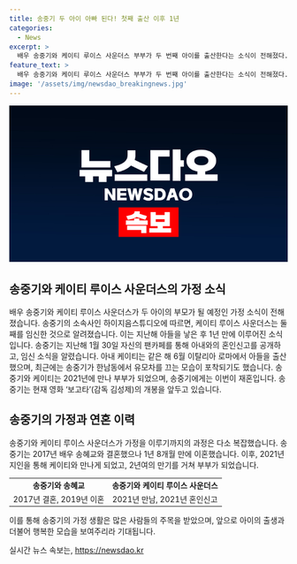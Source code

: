 ```yaml
---
title: 송중기 두 아이 아빠 된다! 첫째 출산 이후 1년
categories:
  - News
excerpt: >
  배우 송중기와 케이티 루이스 사운더스 부부가 두 번째 아이를 출산한다는 소식이 전해졌다. 지난해 1월 혼인신고를 한 뒤, 송중기의 팬카페를 통해 임신 소식을 알렸으며, 6월에는 첫 아들을 맞았다. 송중기는 한남동에서 유모차를 밀며 보였는데, 두 사람은 2021년에 지인 소개로 만나 2년여 만에 부부가 됐다. 이는 송중기에게는 재혼이며, 이전에는 송혜교와의 결혼 생활을 2019년 이혼으로 끝냈다. 현재 송중기는 영화 보고타의 개봉을 앞두고 있다.
feature_text: >
  배우 송중기와 케이티 루이스 사운더스 부부가 두 번째 아이를 출산한다는 소식이 전해졌다. 지난해 1월 혼인신고를 한 뒤, 송중기의 팬카페를 통해 임신 소식을 알렸으며, 6월에는 첫 아들을 맞았다. 송중기는 한남동에서 유모차를 밀며 보였는데, 두 사람은 2021년에 지인 소개로 만나 2년여 만에 부부가 됐다. 이는 송중기에게는 재혼이며, 이전에는 송혜교와의 결혼 생활을 2019년 이혼으로 끝냈다. 현재 송중기는 영화 보고타의 개봉을 앞두고 있다.
image: '/assets/img/newsdao_breakingnews.jpg'
---
```


<p><img src="/assets/img/newsdao_breakingnews.jpg" alt="ranknews 속보" /></p>

<h2 data-ke-size="size26">송중기와 케이티 루이스 사운더스의 가정 소식</h2>

<p data-ke-size="size16">배우 송중기와 케이티 루이스 사운더스가 두 아이의 부모가 될 예정인 가정 소식이 전해졌습니다. 송중기의 소속사인 하이지음스튜디오에 따르면, 케이티 루이스 사운더스는 둘째를 임신한 것으로 알려졌습니다. 이는 지난해 아들을 낳은 후 1년 만에 이루어진 소식입니다. 송중기는 지난해 1월 30일 자신의 팬카페를 통해 아내와의 혼인신고를 공개하고, 임신 소식을 알렸습니다. 아내 케이티는 같은 해 6월 이탈리아 로마에서 아들을 출산했으며, 최근에는 송중기가 한남동에서 유모차를 끄는 모습이 포착되기도 했습니다. 송중기와 케이티는 2021년에 만나 부부가 되었으며, 송중기에게는 이번이 재혼입니다. 송중기는 현재 영화 ‘보고타’(감독 김성제)의 개봉을 앞두고 있습니다.</p>

<h2 data-ke-size="size26">송중기의 가정과 연혼 이력</h2>

<p data-ke-size="size16">송중기와 케이티 루이스 사운더스가 가정을 이루기까지의 과정은 다소 복잡했습니다. 송중기는 2017년 배우 송혜교와 결혼했으나 1년 8개월 만에 이혼했습니다. 이후, 2021년 지인을 통해 케이티와 만나게 되었고, 2년여의 만기를 거쳐 부부가 되었습니다. </p>

<table>
  <tr>
    <td style="text-align: center; height: 17px;"><b>송중기와 송혜교</b></td>
    <td style="text-align: center; height: 17px;"><b>송중기와 케이티 루이스 사운더스</b></td>
  </tr>
  <tr>
    <td style="text-align: center; height: 17px;">2017년 결혼, 2019년 이혼</td>
    <td style="text-align: center; height: 17px;">2021년 만남, 2021년 혼인신고</td>
  </tr>
</table>

<p data-ke-size="size16">이를 통해 송중기의 가정 생활은 많은 사람들의 주목을 받았으며, 앞으로 아이의 출생과 더불어 행복한 모습을 보여주리라 기대됩니다.</p>
실시간 뉴스 속보는, <a href="https://newsdao.kr" rel="dofollow">https://newsdao.kr</a>


